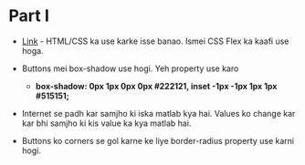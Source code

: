 # Part I

- [Link](http://codepen.io/navgurukul/full/oBNexy) - HTML/CSS ka use karke isse banao. Ismei CSS Flex ka kaafi use hoga.

- Buttons mei box-shadow use hogi. Yeh property use karo

	- **box-shadow: 0px 1px 0px 0px #222121, inset -1px -1px 1px 1px #515151;**
- Internet se padh kar samjho ki iska matlab kya hai. Values ko change kar kar bhi 
	samjho ki kis value ka kya matlab hai.

- Buttons ko corners se gol karne ke liye border-radius property use karni hogi.

